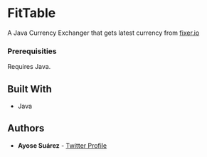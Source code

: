 # FitTable
A Java Currency Exchanger that gets latest currency from [fixer.io](http://www.fixer.io)

### Prerequisities

Requires Java.

## Built With

* Java

## Authors

* **Ayose Suárez** - [Twitter Profile](https://twitter.com/AyoseTurru)

